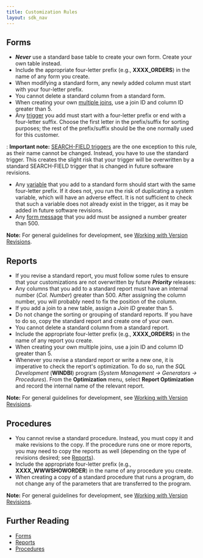 ```yaml
---
title: Customization Rules
layout: sdk_nav
---
```



## Forms

-   ***Never*** use a standard base table to create your own form.
    Create your own table instead.
-   Include the appropriate four-letter prefix (e.g., **XXXX_ORDERS**)
    in the name of any form you create.
-   When modifying a standard form, any newly added column must start
    with your four-letter prefix.
-   You cannot delete a standard column from a standard form.
-   When creating your own [multiple
    joins](Form-Column-Attributes#Special-Joins ), use a join
    ID and column ID greater than 5.
-   Any [trigger](Creating-Your-Own-Triggers ) you add must
    start with a four-letter prefix or end with a four-letter suffix.
    Choose the first letter in the prefix/suffix for sorting purposes;
    the rest of the prefix/suffix should be the one normally used for
    this customer.

:   **Important note:** [SEARCH-FIELD
    triggers](Creating-Your-Own-Triggers#SEARCH-FIELD ) are
    the one exception to this rule, as their name cannot be changed.
    Instead, you have to use the standard trigger. This creates the
    slight risk that your trigger will be overwritten by a standard
    SEARCH-FIELD trigger that is changed in future software revisions.

-   Any [variable](SQL-Variables#User-defined-Variables ) that
    you add to a standard form should start with the same four-letter
    prefix. If it does not, you run the risk of duplicating a system
    variable, which will have an adverse effect. It is not sufficient to
    check that such a variable does not already exist in the trigger, as
    it may be added in future software revisions.
-   Any [form message](Error-and-Warning-Messages ) that you
    add must be assigned a number greater than 500.

<!--- TODO: See if we can combine / change the note-->

**Note:** For general guidelines for development, see [Working with
Version
Revisions](Installing-Your-Customizations#Working-with-Version-Revisions ).

## Reports

-   If you revise a standard report, you must follow some rules to
    ensure that your customizations are not overwritten by future
    ***Priority*** releases:
-   Any columns that you add to a standard report must have an internal
    number (*Col. Number*) greater than 500. After assigning the column
    number, you will probably need to fix the position of the column.
-   If you add a join to a new table, assign a *Join ID* greater than 5.
-   Do not change the sorting or grouping of standard reports. If you
    have to do so, copy the standard report and create one of your own.
-   You cannot delete a standard column from a standard report.
-   Include the appropriate four-letter prefix (e.g., **XXXX_ORDERS**)
    in the name of any report you create.
-   When creating your own multiple joins, use a join ID and column ID
    greater than 5.
-   Whenever you revise a standard report or write a new one, it is
    imperative to check the report\'s optimization. To do so, run the
    *SQL Development* (**WINDBI**) program (*System Management →
    Generators → Procedures*). From the **Optimization** menu, select
    **Report Optimization** and record the internal name of the relevant
    report.



**Note:** For general guidelines for development, see [Working with
Version
Revisions](Installing-Your-Customizations#Working-with-Version-Revisions ).



## Procedures

-   You cannot revise a standard procedure. Instead, you must copy it
    and make revisions to the copy. If the procedure runs one or more
    reports, you may need to copy the reports as well (depending on the
    type of revisions desired; see [Reports](Reports )).
-   Include the appropriate four-letter prefix (e.g.,
    **XXXX_WWWSHOWORDER**) in the name of any procedure you create.
-   When creating a copy of a standard procedure that runs a program, do
    not change any of the parameters that are transferred to the
    program.



**Note:** For general guidelines for development, see [Working with
Version
Revisions](Installing-Your-Customizations#Working-with-Version-Revisions ).



## Further Reading 

-   [Forms](Forms )
-   [Reports](Reports )
-   [Procedures](Procedures )
